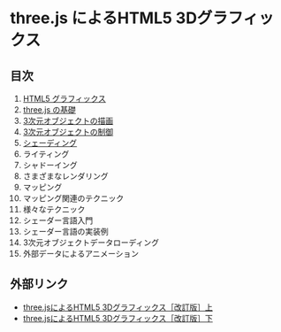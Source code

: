 # three.js によるHTML5 3Dグラフィックス

## 目次
1. [HTML5 グラフィックス](01/)
2. [three.js の基礎](02/)
3. [3次元オブジェクトの描画](03/)
4. [3次元オブジェクトの制御](04/)
5. [シェーディング](05/)
6. ライティング
7. シャドーイング
8. さまざまなレンダリング
9. マッピング
10. マッピング関連のテクニック
11. 様々なテクニック
12. シェーダー言語入門
13. シェーダー言語の実装例
14. 3次元オブジェクトデータローディング
15. 外部データによるアニメーション

## 外部リンク
- [three.jsによるHTML5 3Dグラフィックス［改訂版］上](http://www.cutt.co.jp/book/978-4-87783-323-7.html)
- [three.jsによるHTML5 3Dグラフィックス［改訂版］下](http://www.cutt.co.jp/book/978-4-87783-407-4.html)
